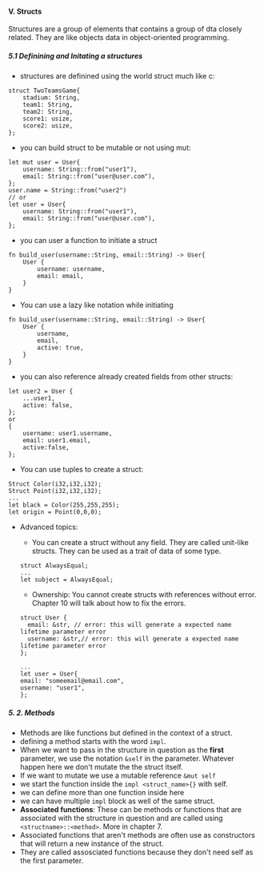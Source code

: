 #### V. Structs

Structures are a group of elements that contains a group of dta closely related. They are like objects data in object-oriented programming.

##### 5.1 Definining and Initating a structures

- structures are definined using the world struct much like c:

```
struct TwoTeamsGame{
    stadium: String,
    team1: String,
    team2: String,
    score1: usize,
    score2: usize,
};
```

- you can build struct to be mutable or not using mut:

```
let mut user = User{
    username: String::from("user1"),
    email: String::from("user@user.com"),
};
user.name = String::from("user2")
// or
let user = User{
    username: String::from("user1"),
    email: String::from("user@user.com"),
};
```

- you can user a function to initiate a struct

```
fn build_user(username::String, email::String) -> User{
    User {
        username: username,
        email: email,
    }
}
```

- You can use a lazy like notation while initiating

```
fn build_user(username::String, email::String) -> User{
    User {
        username,
        email,
        active: true,
    }
}
```

- you can also reference already created fields from other structs:

```
let user2 = User {
    ...user1,
    active: false,
};
or
{
    username: user1.username,
    email: user1.email,
    active:false,
};
```

- You can use tuples to create a struct:

```
Struct Color(i32,i32,i32);
Struct Point(i32,i32,i32);
...
let black = Color(255,255,255);
let origin = Point(0,0,0);
```

- Advanced topics:

  - You can create a struct without any field. They are called unit-like structs. They can be used as a trait of data of some type.

  ```
  struct AlwaysEqual;
  ...
  let subject = AlwaysEqual;

  ```

  - Ownership: You cannot create structs with references without error. Chapter 10 will talk about how to fix the errors.

  ```
  struct User {
    email: &str, // error: this will generate a expected name lifetime parameter error
    username: &str,// error: this will generate a expected name lifetime parameter error
  };

  ...
  let user = User{
  email: "someemail@email.com",
  username: "user1",
  };
  ```

##### 5. 2. Methods

- Methods are like functions but defined in the context of a struct.
- defining a method starts with the word `impl`.
- When we want to pass in the structure in question as the **first** parameter, we use the notation `&self` in the parameter.
  Whatever happen here we don't mutate the the struct itself.
- If we want to mutate we use a mutable reference `&mut self`
- we start the function inside the `impl <struct_name>{}` with self.
- we can define more than one function inside here
- we can have multiple `impl` block as well of the same struct.
- **Associated functions**: These can be methods or functions that are associated with the structure in question and are called using `<structname>::<method>`. More in chapter 7.
- Associated functions that aren't methods are often use as constructors that will return a new instance of the struct.
- They are called assosciated functions because they don't need self as the first parameter.
